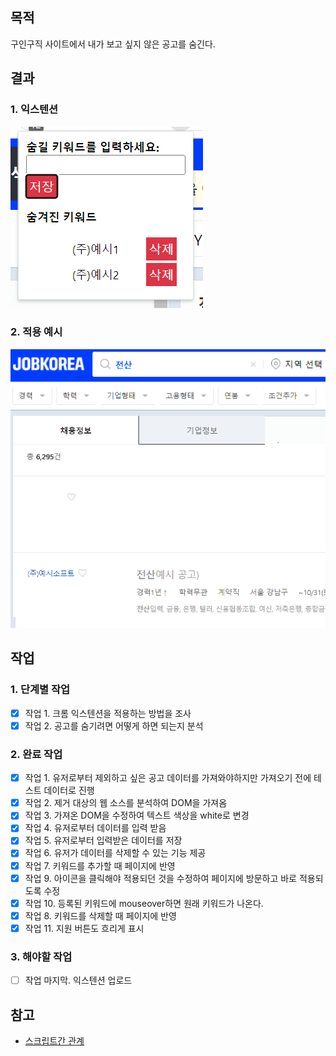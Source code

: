 ## 목적

구인구직 사이트에서 내가 보고 싶지 않은 공고를 숨긴다.

## 결과

### 1. 익스텐션

![익스텐션](./reference/extension.png)

### 2. 적용 예시

![작업예시](./reference/example.png)

## 작업

### 1. 단계별 작업

- [x] 작업 1. 크롬 익스텐션을 적용하는 방법을 조사
- [x] 작업 2. 공고를 숨기려면 어떻게 하면 되는지 분석

### 2. 완료 작업

- [x] 작업 1. 유저로부터 제외하고 싶은 공고 데이터를 가져와야하지만 가져오기 전에 테스트 데이터로 진행
- [x] 작업 2. 제거 대상의 웹 소스를 분석하여 DOM을 가져옴
- [x] 작업 3. 가져온 DOM을 수정하여 텍스트 색상을 white로 변경
- [x] 작업 4. 유저로부터 데이터를 입력 받음
- [x] 작업 5. 유저로부터 입력받은 데이터를 저장
- [x] 작업 6. 유저가 데이터를 삭제할 수 있는 기능 제공
- [x] 작업 7. 키워드를 추가할 때 페이지에 반영
- [x] 작업 9. 아이콘을 클릭해야 적용되던 것을 수정하여 페이지에 방문하고 바로 적용되도록 수정
- [x] 작업 10. 등록된 키워드에 mouseover하면 원래 키워드가 나온다.
- [x] 작업 8. 키워드를 삭제할 때 페이지에 반영
- [x] 작업 11. 지원 버튼도 흐리게 표시

### 3. 해야할 작업

- [ ] 작업 마지막. 익스텐션 업로드

## 참고

- [스크립트간 관계](https://plainenglish.io/blog/how-to-send-data-between-chrome-extension-scripts-1182ce67b659)
